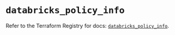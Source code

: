 # `databricks_policy_info`

Refer to the Terraform Registry for docs: [`databricks_policy_info`](https://registry.terraform.io/providers/databricks/databricks/1.88.0/docs/resources/policy_info).
